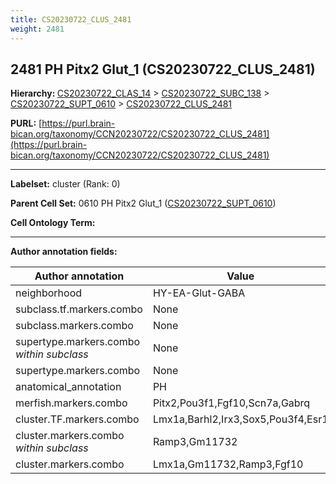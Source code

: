 ```yaml
---
title: CS20230722_CLUS_2481
weight: 2481
---
```

## 2481 PH Pitx2 Glut_1 (CS20230722_CLUS_2481)
<b>Hierarchy: </b>
[CS20230722_CLAS_14](../CS20230722_CLAS_14) >
[CS20230722_SUBC_138](../CS20230722_SUBC_138) >
[CS20230722_SUPT_0610](../CS20230722_SUPT_0610) >
[CS20230722_CLUS_2481](../CS20230722_CLUS_2481)

**PURL:** [https://purl.brain-bican.org/taxonomy/CCN20230722/CS20230722_CLUS_2481](https://purl.brain-bican.org/taxonomy/CCN20230722/CS20230722_CLUS_2481)

---


**Labelset:** cluster (Rank: 0)

**Parent Cell Set:** 0610 PH Pitx2 Glut_1 ([CS20230722_SUPT_0610](../CS20230722_SUPT_0610))



**Cell Ontology Term:** 

[MARKER GENES.]: #


---

[TRANSFERRED ANNOTATIONS.]: #


[AUTHOR ANNOTATION FIELDS.]: #


**Author annotation fields:**

| Author annotation | Value |
|-------------------|-------|
|neighborhood|HY-EA-Glut-GABA|
|subclass.tf.markers.combo|None|
|subclass.markers.combo|None|
|supertype.markers.combo _within subclass_|None|
|supertype.markers.combo|None|
|anatomical_annotation|PH|
|merfish.markers.combo|Pitx2,Pou3f1,Fgf10,Scn7a,Gabrq|
|cluster.TF.markers.combo|Lmx1a,Barhl2,Irx3,Sox5,Pou3f4,Esr1|
|cluster.markers.combo _within subclass_|Ramp3,Gm11732|
|cluster.markers.combo|Lmx1a,Gm11732,Ramp3,Fgf10|
